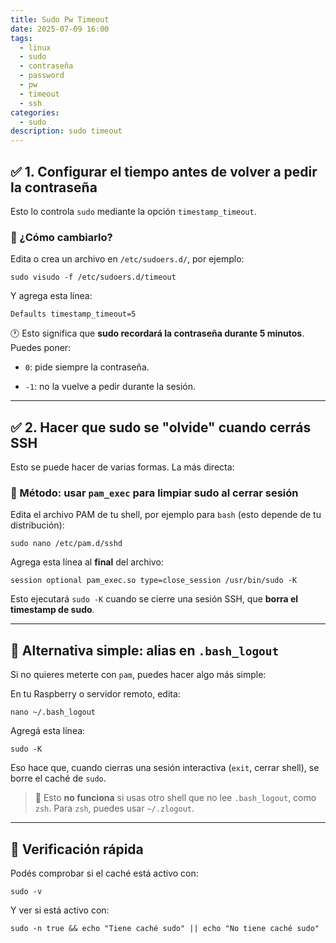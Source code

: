 ```yaml
---
title: Sudo Pw Timeout
date: 2025-07-09 16:00
tags:
  - linux
  - sudo
  - contraseña
  - password
  - pw
  - timeout
  - ssh
categories:
  - sudo
description: sudo timeout
---
```


## ✅ 1. **Configurar el tiempo antes de volver a pedir la contraseña**

Esto lo controla `sudo` mediante la opción `timestamp_timeout`.

### 🔧 ¿Cómo cambiarlo?

Edita o crea un archivo en `/etc/sudoers.d/`, por ejemplo:

`sudo visudo -f /etc/sudoers.d/timeout`

Y agrega esta línea:

`Defaults timestamp_timeout=5`

🕐 Esto significa que **sudo recordará la contraseña durante 5 minutos**. Puedes poner:

- `0`: pide siempre la contraseña.

- `-1`: no la vuelve a pedir durante la sesión.

---

## ✅ 2. **Hacer que sudo se "olvide" cuando cerrás SSH**

Esto se puede hacer de varias formas. La más directa:

### 🔧 Método: usar `pam_exec` para limpiar sudo al cerrar sesión

Edita el archivo PAM de tu shell, por ejemplo para `bash` (esto depende de tu distribución):

`sudo nano /etc/pam.d/sshd`

Agrega esta línea al **final** del archivo:

`session optional pam_exec.so type=close_session /usr/bin/sudo -K`

Esto ejecutará `sudo -K` cuando se cierre una sesión SSH, que **borra el timestamp de sudo**.

---

## 🧪 Alternativa simple: alias en `.bash_logout`

Si no quieres meterte con `pam`, puedes hacer algo más simple:

En tu Raspberry o servidor remoto, edita:

`nano ~/.bash_logout`

Agregá esta línea:

`sudo -K`

Eso hace que, cuando cierras una sesión interactiva (`exit`, cerrar shell), se borre el caché de `sudo`.

> 📌 Esto **no funciona** si usas otro shell que no lee `.bash_logout`, como `zsh`. Para `zsh`, puedes usar `~/.zlogout`.

---

## 🧠 Verificación rápida

Podés comprobar si el caché está activo con:

`sudo -v`

Y ver si está activo con:

`sudo -n true && echo "Tiene caché sudo" || echo "No tiene caché sudo"`
